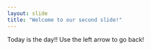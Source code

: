 ```yaml
---
layout: slide
title: "Welcome to our second slide!"
---
```

Today is the day!!
Use the left arrow to go back!
